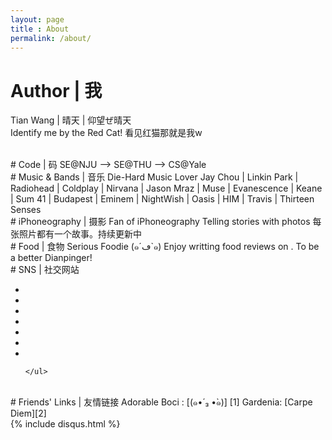 ```yaml
---
layout: page
title : About
permalink: /about/
---
```

# Author | 我 
Tian Wang | 晴天 | 仰望ぜ晴天  
Identify me by the Red Cat! 看见红猫那就是我w  

<br>
# Code | 码
SE@NJU --> SE@THU --> CS@Yale

<br>
# Music & Bands | 音乐 
Die-Hard Music Lover  
Jay Chou | Linkin Park | Radiohead | Coldplay | Nirvana | Jason Mraz | Muse | Evanescence | Keane | Sum 41 | Budapest | Eminem | NightWish | Oasis | HIM | Travis | Thirteen Senses 

<br>
# iPhoneography | 摄影
Fan of iPhoneography  
Telling stories with photos 每张照片都有一个故事。持续更新中


<br>
# Food | 食物  
Serious Foodie (๑´ڡ`๑)   
Enjoy writting food reviews on <a class="dianping" href="http://www.dianping.com/member/44509194"><i class="fd icon-dianping"></i></a>. To be a better Dianpinger!  

<br>
# SNS | 社交网站
<div>
	<ul class="social">
	    <li><a class="douban" target="_blank" href="http://www.douban.com/people/annieqt/"><i
	        class="fd icon-douban"></i></a>
	    </li>
	    <li><a class="zhihu" target="_blank" href="http://www.zhihu.com/people/annieqt"><i
	        class="fd icon-zhihu-square"></i></a>
	    </li>	 
	    <li><a class="wangyiyunyinyue" target="_blank" href="https://music.163.com/#/user/home?id=52467665"><i
	        class="fd icon-wangyiyunyinyue"></i></a>
	    </li> 
	    <li><a class="github" target="_blank" href="https://github.com/annieqt"><i class="fa fa-github glyph"></i></a>
	    </li>
	    <li><a class="leetcode" target="_blank" href="https://discuss.leetcode.com/user/annieqt">
	    <i class="fa fa-code"></i></a>
	    </li>
	    <li><a class="weibo" target="_blank" href="http://weibo.com/u/1320541007"><i class="fa fa-weibo"></i></a>
        </li>
	    <li><a class="facebook" target="_blank" href="https://www.facebook.com/tian.wang.3532"><i
	        class="fa fa-facebook"></i></a>
	    </li>
	    
	</ul>
</div>

<br>
# Friends' Links | 友情链接  
Adorable Boci : [(๑•́ ₃ •̀๑)] [1]  
Gardenia: [Carpe Diem][2]  

[1]:http://bichengluo.me
[2]:http://nanshu.wang


<br>
<div>
  {% include disqus.html %}               
</div>